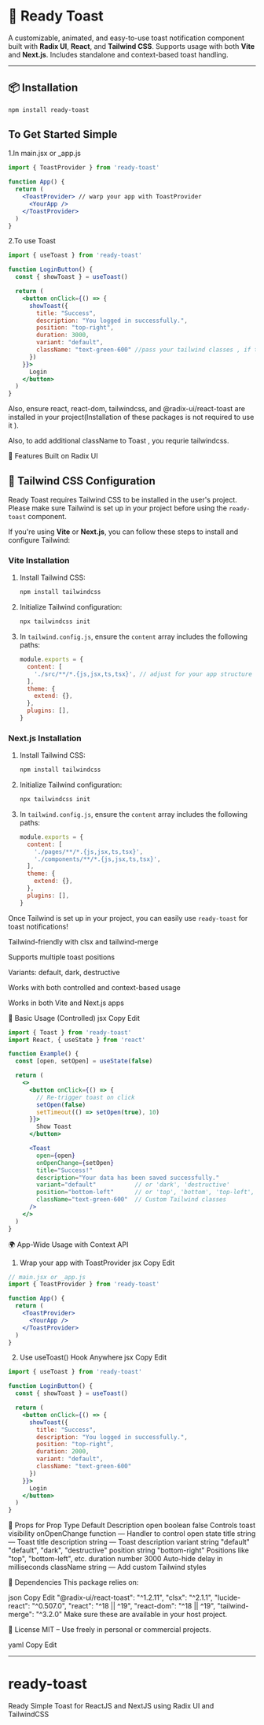 # 🔔 Ready Toast

A customizable, animated, and easy-to-use toast notification component built with **Radix UI**, **React**, and **Tailwind CSS**. Supports usage with both **Vite** and **Next.js**. Includes standalone and context-based toast handling.

---

## 📦 Installation

```bash
npm install ready-toast
```


## To Get Started Simple


1.In main.jsx or _app.js

```jsx
import { ToastProvider } from 'ready-toast'

function App() {
  return (
    <ToastProvider> // warp your app with ToastProvider
      <YourApp />
    </ToastProvider>
  )
}
```

2.To use Toast

```jsx
import { useToast } from 'ready-toast'

function LoginButton() {
  const { showToast } = useToast()

  return (
    <button onClick={() => {
      showToast({
        title: "Success",
        description: "You logged in successfully.",
        position: "top-right",
        duration: 3000,
        variant: "default",
        className: "text-green-600" //pass your tailwind classes , if tailwind is installed only.
      })
    }}>
      Login
    </button>
  )
}
```



Also, ensure react, react-dom, tailwindcss, and @radix-ui/react-toast are installed in your project(Installation of these packages is not required to use it  ).


Also, to add additional className to Toast , you requrie tailwindcss.

🚀 Features
Built on Radix UI


## 🔧 Tailwind CSS Configuration

Ready Toast requires Tailwind CSS to be installed in the user's project. Please make sure Tailwind is set up in your project before using the `ready-toast` component.

If you're using **Vite** or **Next.js**, you can follow these steps to install and configure Tailwind:

### Vite Installation

1. Install Tailwind CSS:

    ```bash
    npm install tailwindcss
    ```

2. Initialize Tailwind configuration:

    ```bash
    npx tailwindcss init
    ```

3. In `tailwind.config.js`, ensure the `content` array includes the following paths:

    ```js
    module.exports = {
      content: [
        './src/**/*.{js,jsx,ts,tsx}', // adjust for your app structure
      ],
      theme: {
        extend: {},
      },
      plugins: [],
    }
    ```

### Next.js Installation

1. Install Tailwind CSS:

    ```bash
    npm install tailwindcss
    ```

2. Initialize Tailwind configuration:

    ```bash
    npx tailwindcss init
    ```

3. In `tailwind.config.js`, ensure the `content` array includes the following paths:

    ```js
    module.exports = {
      content: [
        './pages/**/*.{js,jsx,ts,tsx}',
        './components/**/*.{js,jsx,ts,tsx}',
      ],
      theme: {
        extend: {},
      },
      plugins: [],
    }
    ```

Once Tailwind is set up in your project, you can easily use `ready-toast` for toast notifications!


Tailwind-friendly with clsx and tailwind-merge

Supports multiple toast positions

Variants: default, dark, destructive

Works with both controlled and context-based usage

Works in both Vite and Next.js apps

🔧 Basic Usage (Controlled)
jsx
Copy
Edit

```jsx
import { Toast } from 'ready-toast'
import React, { useState } from 'react'

function Example() {
  const [open, setOpen] = useState(false)

  return (
    <>
      <button onClick={() => {
        // Re-trigger toast on click
        setOpen(false)
        setTimeout(() => setOpen(true), 10)
      }}>
        Show Toast
      </button>

      <Toast
        open={open}
        onOpenChange={setOpen}
        title="Success!"
        description="Your data has been saved successfully."
        variant="default"           // or 'dark', 'destructive'
        position="bottom-left"      // or 'top', 'bottom', 'top-left', etc.
        className="text-green-600"  // Custom Tailwind classes
      />
    </>
  )
}
```

🌍 App-Wide Usage with Context API
1. Wrap your app with ToastProvider
jsx
Copy
Edit

```jsx
// main.jsx or _app.js
import { ToastProvider } from 'ready-toast'

function App() {
  return (
    <ToastProvider>
      <YourApp />
    </ToastProvider>
  )
}
```

2. Use useToast() Hook Anywhere
jsx
Copy
Edit

```jsx
import { useToast } from 'ready-toast'

function LoginButton() {
  const { showToast } = useToast()

  return (
    <button onClick={() => {
      showToast({
        title: "Success",
        description: "You logged in successfully.",
        position: "top-right",
        duration: 2000,
        variant: "default",
        className: "text-green-600"
      })
    }}>
      Login
    </button>
  )
}
```

💅 Props for <Toast />
Prop	Type	Default	Description
open	boolean	false	Controls toast visibility
onOpenChange	function	—	Handler to control open state
title	string	—	Toast title
description	string	—	Toast description
variant	string	"default"	"default", "dark", "destructive"
position	string	"bottom-right"	Positions like "top", "bottom-left", etc.
duration	number	3000	Auto-hide delay in milliseconds
className	string	—	Add custom Tailwind styles

🧩 Dependencies
This package relies on:

json
Copy
Edit
"@radix-ui/react-toast": "^1.2.11",
"clsx": "^2.1.1",
"lucide-react": "^0.507.0",
"react": "^18 || ^19",
"react-dom": "^18 || ^19",
"tailwind-merge": "^3.2.0"
Make sure these are available in your host project.

📄 License
MIT – Use freely in personal or commercial projects.

yaml
Copy
Edit

---


# ready-toast
Ready Simple Toast for ReactJS and NextJS using Radix UI and TailwindCSS
